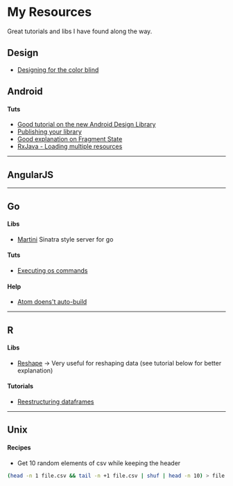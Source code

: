 # My Resources
Great tutorials and libs I have found along the way.

## Design
* [Designing for the color blind](https://medium.com/@aaron10buuren/designing-for-and-with-color-blindness-48392aab3d87)


## Android

#### Tuts
* [Good tutorial on the new Android Design Library](http://inthecheesefactory.com/blog)
* [Publishing your library](http://inthecheesefactory.com/blog/how-to-upload-library-to-jcenter-maven-central-as-dependency/en)
* [Good explanation on Fragment State](http://inthecheesefactory.com/blog/fragment-state-saving-best-practices/en)
* [RxJava - Loading multiple resources](http://blog.danlew.net/2015/06/22/loading-data-from-multiple-sources-with-rxjava/)

----------------------
## AngularJS
----------------------
## Go

#### Libs
* [Martini](https://github.com/go-martini/martini) Sinatra style server for go

#### Tuts
* [Executing os commands](http://www.darrencoxall.com/golang/executing-commands-in-go/)

#### Help
* [Atom doens't auto-build](https://github.com/joefitzgerald/go-plus/issues/216)
 

----------------------
## R

#### Libs
* [Reshape](https://github.com/hadley/reshape) -> Very useful for reshaping data (see tutorial below for better explanation)

#### Tutorials
* [Reestructuring dataframes](http://www.r-statistics.com/2012/01/aggregation-and-restructuring-data-from-r-in-action/)


--------------------

## Unix

#### Recipes

* Get 10 random elements of csv while keeping the header

``` bash
(head -n 1 file.csv && tail -n +1 file.csv | shuf | head -n 10) > file.csv
```


